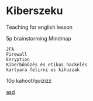 # Kiberszeku
Teaching for english lesson

5p brainstorming
  Mindmap
  
    2FA
    Firewall
    Enryption
    Kiberbűnözés és etikus hackelés
    kartyara felirni es kihuzzak
10p kahoot/quizizz
  

[asd](https://youtube.com)
